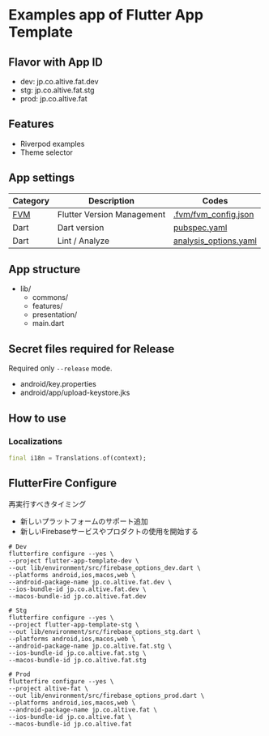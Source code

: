 # Examples app of Flutter App Template

## Flavor with App ID

- dev: jp.co.altive.fat.dev
- stg: jp.co.altive.fat.stg
- prod: jp.co.altive.fat

## Features
- Riverpod examples
- Theme selector

## App settings
|Category|Description|Codes|
|---|---|---|
| [FVM](https://github.com/leoafarias/fvm) | Flutter Version Management | [.fvm/fvm_config.json](../../.fvm/fvm_config.json) |
| Dart | Dart version | [pubspec.yaml](./pubspec.yaml) |
| Dart | Lint / Analyze | [analysis_options.yaml](./analysis_options.yaml) |

## App structure

- lib/
    - commons/
    - features/
    - presentation/
  - main.dart

## Secret files required for Release

Required only `--release` mode.

- android/key.properties
- android/app/upload-keystore.jks

## How to use
### Localizations
```dart
final i18n = Translations.of(context);
```

## FlutterFire Configure
再実行すべきタイミング
- 新しいプラットフォームのサポート追加
- 新しいFirebaseサービスやプロダクトの使用を開始する

```shell
# Dev
flutterfire configure --yes \
--project flutter-app-template-dev \
--out lib/environment/src/firebase_options_dev.dart \
--platforms android,ios,macos,web \
--android-package-name jp.co.altive.fat.dev \
--ios-bundle-id jp.co.altive.fat.dev \
--macos-bundle-id jp.co.altive.fat.dev

# Stg
flutterfire configure --yes \
--project flutter-app-template-stg \
--out lib/environment/src/firebase_options_stg.dart \
--platforms android,ios,macos,web \
--android-package-name jp.co.altive.fat.stg \
--ios-bundle-id jp.co.altive.fat.stg \
--macos-bundle-id jp.co.altive.fat.stg

# Prod
flutterfire configure --yes \
--project altive-fat \
--out lib/environment/src/firebase_options_prod.dart \
--platforms android,ios,macos,web \
--android-package-name jp.co.altive.fat \
--ios-bundle-id jp.co.altive.fat \
--macos-bundle-id jp.co.altive.fat
```
